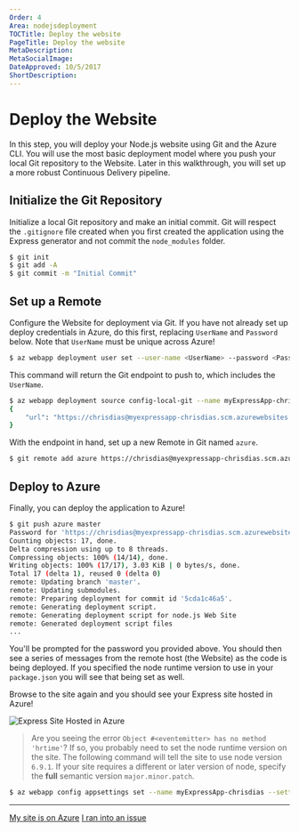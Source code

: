 ```yaml
---
Order: 4
Area: nodejsdeployment
TOCTitle: Deploy the website
PageTitle: Deploy the website
MetaDescription:
MetaSocialImage:
DateApproved: 10/5/2017
ShortDescription:
---
```


# Deploy the Website

In this step, you will deploy your Node.js website using Git and the Azure CLI.
You will use the most basic deployment model where you push your local Git
repository to the Website. Later in this walkthrough, you will set up a more
robust Continuous Delivery pipeline.

## Initialize the Git Repository

Initialize a local Git repository and make an initial commit. Git will respect
the `.gitignore` file created when you first created the application using the
Express generator and not commit the `node_modules` folder.

```bash
$ git init
$ git add -A
$ git commit -m "Initial Commit"
```

## Set up a Remote

Configure the Website for deployment via Git. If you have not already set up
deploy credentials in Azure, do this first, replacing `UserName` and `Password`
below. Note that `UserName` must be unique across Azure!

```bash
$ az webapp deployment user set --user-name <UserName> --password <Password>
```

This command will return the Git endpoint to push to, which includes the
`UserName`.

```bash
$ az webapp deployment source config-local-git --name myExpressApp-chrisdias
{
	"url": "https://chrisdias@myexpressapp-chrisdias.scm.azurewebsites.net/myExpressApp-chrisdias.git"
}
```

With the endpoint in hand, set up a new Remote in Git named `azure`.

```bash
$ git remote add azure https://chrisdias@myexpressapp-chrisdias.scm.azurewebsites.net/myExpressApp-chrisdias.git
```

## Deploy to Azure

Finally, you can deploy the application to Azure!

```bash
$ git push azure master
Password for 'https://chrisdias@myexpressapp-chrisdias.scm.azurewebsites.net':
Counting objects: 17, done.
Delta compression using up to 8 threads.
Compressing objects: 100% (14/14), done.
Writing objects: 100% (17/17), 3.03 KiB | 0 bytes/s, done.
Total 17 (delta 1), reused 0 (delta 0)
remote: Updating branch 'master'.
remote: Updating submodules.
remote: Preparing deployment for commit id '5cda1c46a5'.
remote: Generating deployment script.
remote: Generating deployment script for node.js Web Site
remote: Generated deployment script files
...
```

You'll be prompted for the password you provided above. You should then see a
series of messages from the remote host (the Website) as the code is being
deployed. If you specified the node runtime version to use in your
`package.json` you will see that being set as well.

Browse to the site again and you should see your Express site hosted in Azure!

![Express Site Hosted in Azure](images/nodejs-deployment/expressinazure.png)

> Are you seeing the error `Object #<eventemitter> has no method 'hrtime'`? If
> so, you probably need to set the node runtime version on the site. The
> following command will tell the site to use node version `6.9.1`. If your site
> requires a different or later version of node, specify the **full** semantic
> version `major.minor.patch`.

```bash
$ az webapp config appsettings set --name myExpressApp-chrisdias --settings WEBSITE_NODE_DEFAULT_VERSION=6.9.1
```

---

<a class="tutorial-next-btn" href="/tutorials/nodejs-deployment/tailing-logs">My
site is on Azure</a>
<a class="tutorial-feedback-btn" onclick="reportIssue('node-deployment', 'deploy-website')" href="javascript:void(0)">I
ran into an issue</a>
